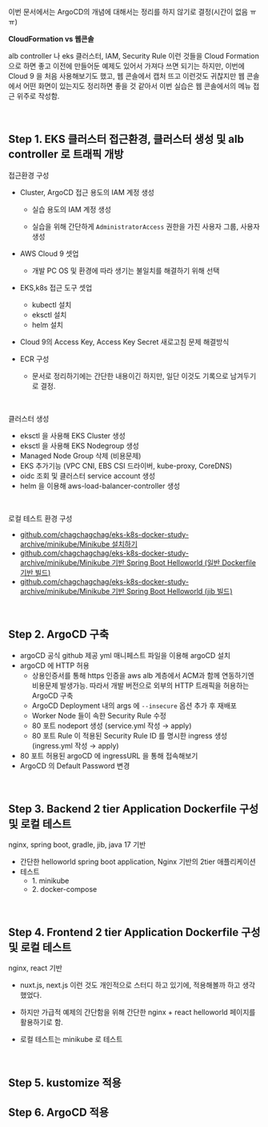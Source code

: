 이번 문서에서는 ArgoCD의 개념에 대해서는 정리를 하지 않기로 결정(시간이 없음 ㅠㅠ)<br>

**CloudFormation vs 웹콘솔**<br>

alb controller 나 eks 클러스터, IAM, Security Rule 이런 것들을 Cloud Formation 으로 하면 좋고 이전에 만들어둔 예제도 있어서 가져다 쓰면 되기는 하지만, 이번에 Cloud 9 을 처음 사용해보기도 했고, 웹 콘솔에서 캡처 뜨고 이런것도 귀찮지만 웹 콘솔에서 어떤 화면이 있는지도 정리하면 좋을 것 같아서 이번 실습은 웹 콘솔에서의 메뉴 접근 위주로 작성함.<br>

<br>



## Step 1. EKS 클러스터 접근환경, 클러스터 생성 및 alb controller 로 트래픽 개방 

접근환경 구성

- Cluster, ArgoCD 접근 용도의 IAM 계정 생성
  - 실습 용도의 IAM 계정 생성

  - 실습을 위해 간단하게 `AdministratorAccess` 권한을 가진 사용자 그룹, 사용자 생성

- AWS Cloud 9 셋업 
  - 개발 PC OS 및 환경에 따라 생기는 불일치를 해결하기 위해 선택

- EKS,k8s 접근 도구 셋업

  - kubectl 설치
  - eksctl 설치
  - helm 설치

- Cloud 9의 Access Key, Access Key Secret 새로고침 문제 해결방식

- ECR 구성
  - 문서로 정리하기에는 간단한 내용이긴 하지만, 일단 이것도 기록으로 남겨두기로 결정.


<br>



클러스터 생성

- eksctl 을 사용해 EKS Cluster 생성 
- eksctl 을 사용해 EKS Nodegroup 생성
- Managed Node Group 삭제 (비용문제)
- EKS 추가기능 (VPC CNI, EBS CSI 드라이버, kube-proxy, CoreDNS)
- oidc 조회 및 클러스터 service account 생성
- helm 을 이용해 aws-load-balancer-controller 생성

<br>



로컬 테스트 환경 구성

- [github.com/chagchagchag/eks-k8s-docker-study-archive/minikube/Minikube 설치하기](https://github.com/chagchagchag/eks-k8s-docker-study-archive/blob/main/minikube/Minikube%20%EC%84%A4%EC%B9%98%ED%95%98%EA%B8%B0.md)
- [github.com/chagchagchag/eks-k8s-docker-study-archive/minikube/Minikube 기반 Spring Boot Helloworld (일반 Dockerfile 기반 빌드)](https://github.com/chagchagchag/eks-k8s-docker-study-archive/blob/main/minikube/Minikube%20%EA%B8%B0%EB%B0%98%20Spring%20Boot%20Helloworld.md)
- [github.com/chagchagchag/eks-k8s-docker-study-archive/minikube/Minikube 기반 Spring Boot Helloworld (jib 빌드)]()

<br>



## Step 2. ArgoCD 구축

- argoCD 공식 github 제공 yml 매니페스트 파일을 이용해 argoCD 설치
- argoCD 에 HTTP 허용 
  - 상용인증서를 통해 https 인증을 aws alb 계층에서 ACM과 함께 연동하기엔 비용문제 발생가능. 따라서 개발 버전으로 외부의 HTTP 트래픽을 허용하는 ArgoCD 구축
  - ArgoCD Deployment 내의 args 에 `--insecure` 옵션 추가 후 재배포
  - Worker Node 들이 속한 Security Rule 수정
  - 80 포트 nodeport 생성 (service.yml 작성 → apply)
  - 80 포트 Rule 이 적용된 Security Rule ID 를 명시한 ingress 생성 (ingress.yml 작성 → apply)
- 80 포트 허용된 argoCD 에 ingressURL 을 통해 접속해보기
- ArgoCD 의 Default Password 변경

<br>



## Step 3. Backend 2 tier Application Dockerfile 구성 및 로컬 테스트

nginx, spring boot, gradle, jib, java 17 기반

- 간단한 helloworld spring boot application, Nginx 기반의 2tier 애플리케이션
- 테스트
  - 1\. minikube
  - 2\. docker-compose


<br>



## Step 4. Frontend 2 tier Application Dockerfile 구성 및 로컬 테스트

nginx, react 기반

- nuxt.js, next.js 이런 것도 개인적으로 스터디 하고 있기에, 적용해볼까 하고 생각했었다. 

- 하지만 가급적 예제의 간단함을 위해 간단한 nginx + react helloworld 페이지를 활용하기로 함.

- 로컬 테스트는 minikube 로 테스트

<br>



## Step 5. kustomize 적용



## Step 6. ArgoCD 적용





